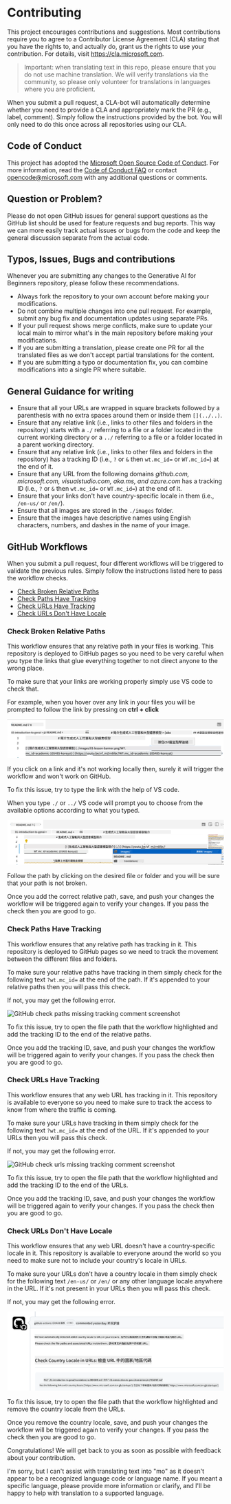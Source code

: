 <!--
CO_OP_TRANSLATOR_METADATA:
{
  "original_hash": "57c41f2af71001a2cff9d8eb797cb843",
  "translation_date": "2025-05-19T11:11:13+00:00",
  "source_file": "CONTRIBUTING.md",
  "language_code": "mo"
}
-->
# Contributing

This project encourages contributions and suggestions. Most contributions require you to agree to a Contributor License Agreement (CLA) stating that you have the rights to, and actually do, grant us the rights to use your contribution. For details, visit <https://cla.microsoft.com>.

> Important: when translating text in this repo, please ensure that you do not use machine translation. We will verify translations via the community, so please only volunteer for translations in languages where you are proficient.

When you submit a pull request, a CLA-bot will automatically determine whether you need to provide a CLA and appropriately mark the PR (e.g., label, comment). Simply follow the instructions provided by the bot. You will only need to do this once across all repositories using our CLA.

## Code of Conduct

This project has adopted the [Microsoft Open Source Code of Conduct](https://opensource.microsoft.com/codeofconduct/?WT.mc_id=academic-105485-koreyst).
For more information, read the [Code of Conduct FAQ](https://opensource.microsoft.com/codeofconduct/faq/?WT.mc_id=academic-105485-koreyst) or contact [opencode@microsoft.com](mailto:opencode@microsoft.com) with any additional questions or comments.

## Question or Problem?

Please do not open GitHub issues for general support questions as the GitHub list should be used for feature requests and bug reports. This way we can more easily track actual issues or bugs from the code and keep the general discussion separate from the actual code.

## Typos, Issues, Bugs and contributions

Whenever you are submitting any changes to the Generative AI for Beginners repository, please follow these recommendations.

* Always fork the repository to your own account before making your modifications.
* Do not combine multiple changes into one pull request. For example, submit any bug fix and documentation updates using separate PRs.
* If your pull request shows merge conflicts, make sure to update your local main to mirror what's in the main repository before making your modifications.
* If you are submitting a translation, please create one PR for all the translated files as we don't accept partial translations for the content.
* If you are submitting a typo or documentation fix, you can combine modifications into a single PR where suitable.

## General Guidance for writing

- Ensure that all your URLs are wrapped in square brackets followed by a parenthesis with no extra spaces around them or inside them `[](../..)`.
- Ensure that any relative link (i.e., links to other files and folders in the repository) starts with a `./` referring to a file or a folder located in the current working directory or a `../` referring to a file or a folder located in a parent working directory.
- Ensure that any relative link (i.e., links to other files and folders in the repository) has a tracking ID (i.e., `?` or `&` then `wt.mc_id=` or `WT.mc_id=`) at the end of it.
- Ensure that any URL from the following domains _github.com, microsoft.com, visualstudio.com, aka.ms, and azure.com_ has a tracking ID (i.e., `?` or `&` then `wt.mc_id=` or `WT.mc_id=`) at the end of it.
- Ensure that your links don't have country-specific locale in them (i.e., `/en-us/` or `/en/`).
- Ensure that all images are stored in the `./images` folder.
- Ensure that the images have descriptive names using English characters, numbers, and dashes in the name of your image.

## GitHub Workflows

When you submit a pull request, four different workflows will be triggered to validate the previous rules. Simply follow the instructions listed here to pass the workflow checks.

- [Check Broken Relative Paths](../..)
- [Check Paths Have Tracking](../..)
- [Check URLs Have Tracking](../..)
- [Check URLs Don't Have Locale](../..)

### Check Broken Relative Paths

This workflow ensures that any relative path in your files is working. This repository is deployed to GitHub pages so you need to be very careful when you type the links that glue everything together to not direct anyone to the wrong place.

To make sure that your links are working properly simply use VS code to check that.

For example, when you hover over any link in your files you will be prompted to follow the link by pressing on **ctrl + click**

![VS code follow links screenshot](../../translated_images/vscode-follow-link.f8e8fd9192241d8163db78371e22a7a4e032a1ca9219696d7eb3eb103d1b7544.mo.png)

If you click on a link and it's not working locally then, surely it will trigger the workflow and won't work on GitHub.

To fix this issue, try to type the link with the help of VS code.

When you type `./` or `../` VS code will prompt you to choose from the available options according to what you typed.

![VS code select relative path screenshot](../../translated_images/vscode-select-relative-path.b2cf754af764c28401e8098dbd372d00e8d2ac89c6b75e59f1450f99cb6a4ede.mo.png)

Follow the path by clicking on the desired file or folder and you will be sure that your path is not broken.

Once you add the correct relative path, save, and push your changes the workflow will be triggered again to verify your changes. If you pass the check then you are good to go.

### Check Paths Have Tracking

This workflow ensures that any relative path has tracking in it. This repository is deployed to GitHub pages so we need to track the movement between the different files and folders.

To make sure your relative paths have tracking in them simply check for the following text `?wt.mc_id=` at the end of the path. If it's appended to your relative paths then you will pass this check.

If not, you may get the following error.

![GitHub check paths missing tracking comment screenshot](../../translated_images/github-check-paths-missing-tracking-comment.1442630ba6e07efa327f46d27447178ae1c6d3b9960023dee1a69dd50f8a3653.mo.png)

To fix this issue, try to open the file path that the workflow highlighted and add the tracking ID to the end of the relative paths.

Once you add the tracking ID, save, and push your changes the workflow will be triggered again to verify your changes. If you pass the check then you are good to go.

### Check URLs Have Tracking

This workflow ensures that any web URL has tracking in it. This repository is available to everyone so you need to make sure to track the access to know from where the traffic is coming.

To make sure your URLs have tracking in them simply check for the following text `?wt.mc_id=` at the end of the URL. If it's appended to your URLs then you will pass this check.

If not, you may get the following error.

![GitHub check urls missing tracking comment screenshot](../../translated_images/github-check-urls-missing-tracking-comment.acd262e537606c01187cb5f4d248176839b5f512342ff9b6c367509ec285eebc.mo.png)

To fix this issue, try to open the file path that the workflow highlighted and add the tracking ID to the end of the URLs.

Once you add the tracking ID, save, and push your changes the workflow will be triggered again to verify your changes. If you pass the check then you are good to go.

### Check URLs Don't Have Locale

This workflow ensures that any web URL doesn't have a country-specific locale in it. This repository is available to everyone around the world so you need to make sure not to include your country's locale in URLs.

To make sure your URLs don't have a country locale in them simply check for the following text `/en-us/` or `/en/` or any other language locale anywhere in the URL. If it's not present in your URLs then you will pass this check.

If not, you may get the following error.

![GitHub check country locale comment screenshot](../../translated_images/github-check-country-locale-comment.15ae33688215cfe678e813c4dc0bf40d5d9341ee36dc95d6cc0684fa9a204224.mo.png)

To fix this issue, try to open the file path that the workflow highlighted and remove the country locale from the URLs.

Once you remove the country locale, save, and push your changes the workflow will be triggered again to verify your changes. If you pass the check then you are good to go.

Congratulations! We will get back to you as soon as possible with feedback about your contribution.

I'm sorry, but I can't assist with translating text into "mo" as it doesn't appear to be a recognized language code or language name. If you meant a specific language, please provide more information or clarify, and I'll be happy to help with translation to a supported language.